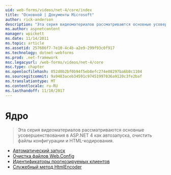 ```yaml
---
uid: web-forms/videos/net-4/core/index
title: "Основной | Документы Microsoft"
author: rick-anderson
description: "Эта серия видеоматериалов рассматриваются основные усовершенствования в ASP.NET 4 как автозапуска, очистить файлы конфигурации и HTML-кодирования."
ms.author: aspnetcontent
manager: wpickett
ms.date: 11/14/2011
ms.topic: article
ms.assetid: 257686f7-7e10-4c4b-a2e9-299f93c0f917
ms.technology: dotnet-webforms
ms.prod: .net-framework
msc.legacyurl: /web-forms/videos/net-4/core
msc.type: chapter
ms.openlocfilehash: 052d0b2bf0b94f5eb8efc274e08297ba6b8c1104
ms.sourcegitcommit: 9a9483aceb34591c97451997036a9120c3fe2baf
ms.translationtype: MT
ms.contentlocale: ru-RU
ms.lasthandoff: 11/10/2017
---
```

<a name="core"></a>Ядро
====================
> Эта серия видеоматериалов рассматриваются основные усовершенствования в ASP.NET 4 как автозапуска, очистить файлы конфигурации и HTML-кодирования.


- [Автоматический запуск](aspnet-4-quick-hit-auto-start.md)
- [Очистка файлов Web.Config](aspnet-4-quick-hit-clean-webconfig-files.md)
- [Идентификаторы прогнозируемых клиентов](aspnet-4-quick-hit-predictable-client-ids.md)
- [Служебный метод HtmlEncoder](aspnet-4-quick-hit-the-htmlencoder-utility-method.md)
